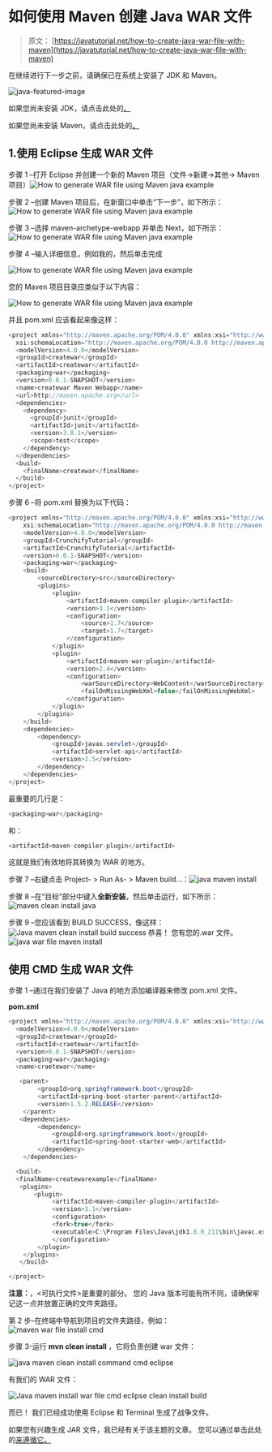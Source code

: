 # 如何使用 Maven 创建 Java WAR 文件

> 原文： [https://javatutorial.net/how-to-create-java-war-file-with-maven](https://javatutorial.net/how-to-create-java-war-file-with-maven)

在继续进行下一步之前，请确保已在系统上安装了 JDK 和 Maven。

![java-featured-image](img/e0db051dedc1179e7424b6d998a6a772.jpg)

如果您尚未安装 JDK，请点击此处的[。](https://javatutorial.net/install-java-8-jdk-on-ubuntu)

如果您尚未安装 Maven，请点击此处的[。](https://javatutorial.net/how-to-install-maven-on-windows-linux-and-mac)

## 1.使用 Eclipse 生成 WAR 文件

步骤 1 –打开 Eclipse 并创建一个新的 Maven 项目（文件-&gt;新建-&gt;其他-&gt; Maven 项目）![How to generate WAR file using Maven java example](img/e015b5975e479d17af96f6c852f62685.jpg)

步骤 2 –创建 Maven 项目后，在新窗口中单击“下一步”，如下所示：![How to generate WAR file using Maven java example](img/d45a478cce51758e82f390a444eaa532.jpg)

步骤 3 –选择 maven-archetype-webapp 并单击 Next，如下所示：![How to generate WAR file using Maven java example](img/1d50c47b3c02a31d78c682bc4c33eab6.jpg)

步骤 4 –输入详细信息，例如我的，然后单击完成

![How to generate WAR file using Maven java example](img/d3405c528e542ef87734e7f6ead65988.jpg)

您的 Maven 项目目录应类似于以下内容：

![How to generate WAR file using Maven java example](img/e2dd3cee1e9ed427a02a960868755faf.jpg)

并且 pom.xml 应该看起来像这样：

```java
<project xmlns="http://maven.apache.org/POM/4.0.0" xmlns:xsi="http://www.w3.org/2001/XMLSchema-instance"
  xsi:schemaLocation="http://maven.apache.org/POM/4.0.0 http://maven.apache.org/maven-v4_0_0.xsd">
  <modelVersion>4.0.0</modelVersion>
  <groupId>createwar</groupId>
  <artifactId>createwar</artifactId>
  <packaging>war</packaging>
  <version>0.0.1-SNAPSHOT</version>
  <name>createwar Maven Webapp</name>
  <url>http://maven.apache.org</url>
  <dependencies>
    <dependency>
      <groupId>junit</groupId>
      <artifactId>junit</artifactId>
      <version>3.8.1</version>
      <scope>test</scope>
    </dependency>
  </dependencies>
  <build>
    <finalName>createwar</finalName>
  </build>
</project>

```

步骤 6 –将 pom.xml 替换为以下代码：

```java
<project xmlns="http://maven.apache.org/POM/4.0.0" xmlns:xsi="http://www.w3.org/2001/XMLSchema-instance"
	xsi:schemaLocation="http://maven.apache.org/POM/4.0.0 http://maven.apache.org/xsd/maven-4.0.0.xsd">
	<modelVersion>4.0.0</modelVersion>
	<groupId>CrunchifyTutorial</groupId>
	<artifactId>CrunchifyTutorial</artifactId>
	<version>0.0.1-SNAPSHOT</version>
	<packaging>war</packaging>
	<build>
		<sourceDirectory>src</sourceDirectory>
		<plugins>
			<plugin>
				<artifactId>maven-compiler-plugin</artifactId>
				<version>3.1</version>
				<configuration>
					<source>1.7</source>
					<target>1.7</target>
				</configuration>
			</plugin>
			<plugin>
				<artifactId>maven-war-plugin</artifactId>
				<version>2.4</version>
				<configuration>
					<warSourceDirectory>WebContent</warSourceDirectory>
					<failOnMissingWebXml>false</failOnMissingWebXml>
				</configuration>
			</plugin>
		</plugins>
	</build>
	<dependencies>
		<dependency>
			<groupId>javax.servlet</groupId>
			<artifactId>servlet-api</artifactId>
			<version>2.5</version>
		</dependency>
	</dependencies>
</project>
```

最重要的几行是：

```java
<packaging>war</packaging>
```

和：

```java
<artifactId>maven-compiler-plugin</artifactId>
```

这就是我们有效地将其转换为 WAR 的地方。

步骤 7 –右键点击 Project- &gt; Run As- &gt; Maven build…：![java maven install](img/286a29eb65c5c30381f15a2053adb3da.jpg)

步骤 8 –在“目标”部分中键入**全新安装**，然后单击运行，如下所示：![maven clean install java](img/861088aaf532e2ae1cb56f2957e4892c.jpg)

步骤 9 –您应该看到 BUILD SUCCESS，像这样：![Java maven clean install build success](img/619532c4a014cc880c1d07b561715edc.jpg)
恭喜！ 您有您的.war 文件。
![java war file maven install](img/a78656f303a23f8d7f3f305bcbb6d817.jpg)

## 使用 CMD 生成 WAR 文件

步骤 1 –通过在我们安装了 Java 的地方添加编译器来修改 pom.xml 文件。

**pom.xml**

```java
<project xmlns="http://maven.apache.org/POM/4.0.0" xmlns:xsi="http://www.w3.org/2001/XMLSchema-instance" xsi:schemaLocation="http://maven.apache.org/POM/4.0.0 http://maven.apache.org/xsd/maven-4.0.0.xsd">
  <modelVersion>4.0.0</modelVersion>
  <groupId>craetewar</groupId>
  <artifactId>craetewar</artifactId>
  <version>0.0.1-SNAPSHOT</version>
  <packaging>war</packaging>
  <name>craetewar</name>

   <parent>
        <groupId>org.springframework.boot</groupId>
        <artifactId>spring-boot-starter-parent</artifactId>
        <version>1.5.2.RELEASE</version>
    </parent>
   <dependencies>
		<dependency>
			<groupId>org.springframework.boot</groupId>
			<artifactId>spring-boot-starter-web</artifactId>
		</dependency>
    </dependencies>

  <build>  
  <finalName>createwarexample</finalName>
   <plugins>  
       <plugin>
            <artifactId>maven-compiler-plugin</artifactId>
            <version>3.1</version>
			<configuration>
			<fork>true</fork>
			<executable>C:\Program Files\Java\jdk1.8.0_211\bin\javac.exe</executable>
			</configuration>
        </plugin>
    </plugins>  
   </build> 

</project>
```

**注意：**，&lt;可执行文件&gt;是重要的部分。 您的 Java 版本可能有所不同，请确保牢记这一点并放置正确的文件夹路径。

第 2 步–在终端中导航到项目的文件夹路径，例如：
![maven war file install cmd](img/8f85c2389fcd7a6003c8149afd59721f.jpg)

步骤 3-运行 **mvn clean install** ，它将负责创建 war 文件：

![java maven clean install command cmd eclipse](img/b1806dbee2e98bfcad3f1c06de909dd8.jpg)

有我们的 WAR 文件：

![Java maven install war file cmd eclipse clean install build](img/ccbb472243ff045ace7419d27d5ee877.jpg)

而已！ 我们已经成功使用 Eclipse 和 Terminal 生成了战争文件。

如果您有兴趣生成 JAR 文件，我已经有关于该主题的文章。 您可以通过单击此处的[来遵循它。](https://javatutorial.net/how-to-create-java-jar-file-with-maven)